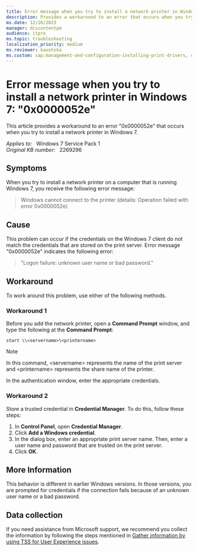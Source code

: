 ```yaml
---
title: Error message when you try to install a network printer in Windows 7
description: Provides a workaround to an error that occurs when you try to install a network printer in Windows 7.
ms.date: 12/26/2023
manager: dcscontentpm
audience: itpro
ms.topic: troubleshooting
localization_priority: medium
ms.reviewer: kaushika
ms.custom: sap:management-and-configuration-installing-print-drivers, csstroubleshoot
---
```

# Error message when you try to install a network printer in Windows 7: "0x0000052e"

This article provides a workaround to an error "0x0000052e" that occurs when you try to install a network printer in Windows 7.

_Applies to:_ &nbsp; Windows 7 Service Pack 1  
_Original KB number:_ &nbsp; 2269296

## Symptoms

When you try to install a network printer on a computer that is running Windows 7, you receive the following error message:
> Windows cannot connect to the printer (details: Operation failed with error 0x0000052e)

## Cause

This problem can occur if the credentials on the Windows 7 client do not match the credentials that are stored on the print server. Error message "0x0000052e" indicates the following error:
> "Logon failure: unknown user name or bad password."

## Workaround

To work around this problem, use either of the following methods.

### Workaround 1

Before you add the network printer, open a **Command Prompt** window, and type the following at the **Command Prompt**:

```console
start \\<servername>\<printername>
```

> [!NOTE]
> In this command, \<servername> represents the name of the print server and \<printername> represents the share name of the printer.

In the authentication window, enter the appropriate credentials.

### Workaround 2

Store a trusted credential in **Credential Manager**. To do this, follow these steps:

1. In **Control Panel**, open **Credential Manager**.
2. Click **Add a Windows credential**.
3. In the dialog box, enter an appropriate print server name. Then, enter a user name and password that are trusted on the print server.
4. Click **OK**.

## More Information

This behavior is different in earlier Windows versions. In those versions, you are prompted for credentials if the connection fails because of an unknown user name or a bad password.

## Data collection

If you need assistance from Microsoft support, we recommend you collect the information by following the steps mentioned in [Gather information by using TSS for User Experience issues](../windows-troubleshooters/gather-information-using-tss-user-experience.md#printing).
